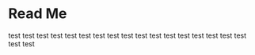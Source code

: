 # Read Me
test test test test test test test test test test test test test test test test
test test test
